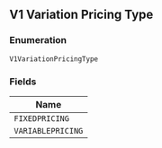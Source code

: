 ## V1 Variation Pricing Type

### Enumeration

`V1VariationPricingType`

### Fields

| Name |
|  --- |
| `FIXEDPRICING` |
| `VARIABLEPRICING` |

